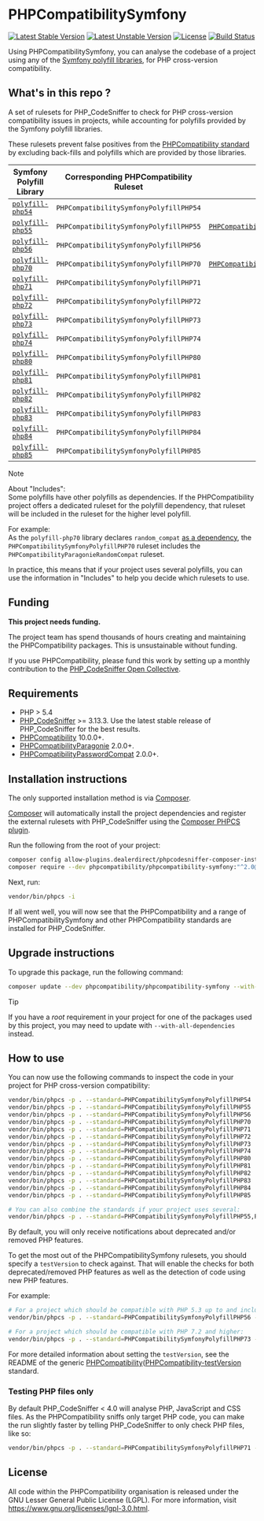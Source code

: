# PHPCompatibilitySymfony

[![Latest Stable Version](https://img.shields.io/packagist/v/phpcompatibility/phpcompatibility-symfony?label=stable)][packagist]
[![Latest Unstable Version](https://img.shields.io/packagist/v/phpcompatibility/phpcompatibility-symfony?include_prereleases&label=pre-release)][packagist]
[![License](https://img.shields.io/github/license/PHPCompatibility/PHPCompatibilitySymfony?color=00a7a7)](https://github.com/PHPCompatibility/PHPCompatibilitySymfony/blob/master/LICENSE)
[![Build Status](https://github.com/PHPCompatibility/PHPCompatibilitySymfony/actions/workflows/ci.yml/badge.svg?branch=master)](https://github.com/PHPCompatibility/PHPCompatibilitySymfony/actions/workflows/ci.yml)

Using PHPCompatibilitySymfony, you can analyse the codebase of a project using any of the [Symfony polyfill libraries], for PHP cross-version compatibility.


## What's in this repo ?

A set of rulesets for PHP_CodeSniffer to check for PHP cross-version compatibility issues in projects, while accounting for polyfills provided by the Symfony polyfill libraries.

These rulesets prevent false positives from the [PHPCompatibility standard][PHPCompatibility] by excluding back-fills and polyfills which are provided by those libraries.

| Symfony Polyfill Library | Corresponding PHPCompatibility Ruleset | Includes                                                             |
|--------------------------|----------------------------------------|----------------------------------------------------------------------|
| [`polyfill-php54`]       | `PHPCompatibilitySymfonyPolyfillPHP54` |                                                                      |
| [`polyfill-php55`]       | `PHPCompatibilitySymfonyPolyfillPHP55` | [`PHPCompatibilityPasswordCompat`][PHPCompatibilityPasswordCompat]   |
| [`polyfill-php56`]       | `PHPCompatibilitySymfonyPolyfillPHP56` |                                                                      |
| [`polyfill-php70`]       | `PHPCompatibilitySymfonyPolyfillPHP70` | [`PHPCompatibilityParagonieRandomCompat`][PHPCompatibilityParagonie] |
| [`polyfill-php71`]       | `PHPCompatibilitySymfonyPolyfillPHP71` |                                                                      |
| [`polyfill-php72`]       | `PHPCompatibilitySymfonyPolyfillPHP72` |                                                                      |
| [`polyfill-php73`]       | `PHPCompatibilitySymfonyPolyfillPHP73` |                                                                      |
| [`polyfill-php74`]       | `PHPCompatibilitySymfonyPolyfillPHP74` |                                                                      |
| [`polyfill-php80`]       | `PHPCompatibilitySymfonyPolyfillPHP80` |                                                                      |
| [`polyfill-php81`]       | `PHPCompatibilitySymfonyPolyfillPHP81` |                                                                      |
| [`polyfill-php82`]       | `PHPCompatibilitySymfonyPolyfillPHP82` |                                                                      |
| [`polyfill-php83`]       | `PHPCompatibilitySymfonyPolyfillPHP83` |                                                                      |
| [`polyfill-php84`]       | `PHPCompatibilitySymfonyPolyfillPHP84` |                                                                      |
| [`polyfill-php85`]       | `PHPCompatibilitySymfonyPolyfillPHP85` |                                                                      |

> [!NOTE]
> About "Includes":  
> Some polyfills have other polyfills as dependencies. If the PHPCompatibility project offers a dedicated ruleset for the polyfill dependency, that ruleset will be included in the ruleset for the higher level polyfill.
>
> For example:  
> As the `polyfill-php70` library declares `random_compat` [as a dependency](https://github.com/symfony/polyfill-php70/blob/v1.19.0/composer.json), the `PHPCompatibilitySymfonyPolyfillPHP70` ruleset includes the `PHPCompatibilityParagonieRandomCompat` ruleset.
>
> In practice, this means that if your project uses several polyfills, you can use the information in "Includes" to help you decide which rulesets to use.


## Funding

**This project needs funding.**

The project team has spend thousands of hours creating and maintaining the PHPCompatibility packages. This is unsustainable without funding.

If you use PHPCompatibility, please fund this work by setting up a monthly contribution to the [PHP_CodeSniffer Open Collective].


## Requirements

* PHP > 5.4
* [PHP_CodeSniffer] >= 3.13.3.
    Use the latest stable release of PHP_CodeSniffer for the best results.
* [PHPCompatibility] 10.0.0+.
* [PHPCompatibilityParagonie] 2.0.0+.
* [PHPCompatibilityPasswordCompat] 2.0.0+.


## Installation instructions

The only supported installation method is via [Composer].

[Composer] will automatically install the project dependencies and register the external rulesets with PHP_CodeSniffer using the [Composer PHPCS plugin].

Run the following from the root of your project:
```bash
composer config allow-plugins.dealerdirect/phpcodesniffer-composer-installer true
composer require --dev phpcompatibility/phpcompatibility-symfony:"^2.0@dev"
```

Next, run:
```bash
vendor/bin/phpcs -i
```
If all went well, you will now see that the PHPCompatibility and a range of PHPCompatibilitySymfony and other PHPCompatibility standards are installed for PHP_CodeSniffer.


## Upgrade instructions

To upgrade this package, run the following command:
```bash
composer update --dev phpcompatibility/phpcompatibility-symfony --with-dependencies
```

> [!TIP]
> If you have a _root_ requirement in your project for one of the packages used by this project, you may need to update with `--with-all-dependencies` instead.

## How to use

You can now use the following commands to inspect the code in your project for PHP cross-version compatibility:
```bash
vendor/bin/phpcs -p . --standard=PHPCompatibilitySymfonyPolyfillPHP54
vendor/bin/phpcs -p . --standard=PHPCompatibilitySymfonyPolyfillPHP55
vendor/bin/phpcs -p . --standard=PHPCompatibilitySymfonyPolyfillPHP56
vendor/bin/phpcs -p . --standard=PHPCompatibilitySymfonyPolyfillPHP70
vendor/bin/phpcs -p . --standard=PHPCompatibilitySymfonyPolyfillPHP71
vendor/bin/phpcs -p . --standard=PHPCompatibilitySymfonyPolyfillPHP72
vendor/bin/phpcs -p . --standard=PHPCompatibilitySymfonyPolyfillPHP73
vendor/bin/phpcs -p . --standard=PHPCompatibilitySymfonyPolyfillPHP74
vendor/bin/phpcs -p . --standard=PHPCompatibilitySymfonyPolyfillPHP80
vendor/bin/phpcs -p . --standard=PHPCompatibilitySymfonyPolyfillPHP81
vendor/bin/phpcs -p . --standard=PHPCompatibilitySymfonyPolyfillPHP82
vendor/bin/phpcs -p . --standard=PHPCompatibilitySymfonyPolyfillPHP83
vendor/bin/phpcs -p . --standard=PHPCompatibilitySymfonyPolyfillPHP84
vendor/bin/phpcs -p . --standard=PHPCompatibilitySymfonyPolyfillPHP85

# You can also combine the standards if your project uses several:
vendor/bin/phpcs -p . --standard=PHPCompatibilitySymfonyPolyfillPHP55,PHPCompatibilitySymfonyPolyfillPHP70,PHPCompatibilitySymfonyPolyfillPHP73
```

By default, you will only receive notifications about deprecated and/or removed PHP features.

To get the most out of the PHPCompatibilitySymfony rulesets, you should specify a `testVersion` to check against. That will enable the checks for both deprecated/removed PHP features as well as the detection of code using new PHP features.

For example:
```bash
# For a project which should be compatible with PHP 5.3 up to and including PHP 7.0:
vendor/bin/phpcs -p . --standard=PHPCompatibilitySymfonyPolyfillPHP56 --runtime-set testVersion 5.3-7.0

# For a project which should be compatible with PHP 7.2 and higher:
vendor/bin/phpcs -p . --standard=PHPCompatibilitySymfonyPolyfillPHP73 --runtime-set testVersion 7.2-
```

For more detailed information about setting the `testVersion`, see the README of the generic [PHPCompatibility]([PHPCompatibility-testVersion] standard.


### Testing PHP files only

By default PHP_CodeSniffer < 4.0 will analyse PHP, JavaScript and CSS files. As the PHPCompatibility sniffs only target PHP code, you can make the run slightly faster by telling PHP_CodeSniffer to only check PHP files, like so:
```bash
vendor/bin/phpcs -p . --standard=PHPCompatibilitySymfonyPolyfillPHP71 --extensions=php --runtime-set testVersion 5.3-
```

## License

All code within the PHPCompatibility organisation is released under the GNU Lesser General Public License (LGPL). For more information, visit <https://www.gnu.org/licenses/lgpl-3.0.html>.


[packagist]:                       https://packagist.org/packages/phpcompatibility/phpcompatibility-symfony
[Composer]:                        https://getcomposer.org/
[Composer PHPCS plugin]:           https://github.com/PHPCSStandards/composer-installer/
[PHP_CodeSniffer]:                 https://github.com/PHPCSStandards/PHP_CodeSniffer
[PHP_CodeSniffer Open Collective]: https://opencollective.com/php_codesniffer
[PHPCompatibility]:                https://github.com/PHPCompatibility/PHPCompatibility
[PHPCompatibility-testVersion]:    https://github.com/PHPCompatibility/PHPCompatibility#sniffing-your-code-for-compatibility-with-specific-php-versions
[PHPCompatibilityParagonie]:       https://github.com/PHPCompatibility/PHPCompatibilityParagonie
[PHPCompatibilityPasswordCompat]:  https://github.com/PHPCompatibility/PHPCompatibilityPasswordCompat

[Symfony polyfill libraries]: https://github.com/symfony?utf8=?&q=polyfill
[`polyfill-php54`]:           https://github.com/symfony/polyfill-php54
[`polyfill-php55`]:           https://github.com/symfony/polyfill-php55
[`polyfill-php56`]:           https://github.com/symfony/polyfill-php56
[`polyfill-php70`]:           https://github.com/symfony/polyfill-php70
[`polyfill-php71`]:           https://github.com/symfony/polyfill-php71
[`polyfill-php72`]:           https://github.com/symfony/polyfill-php72
[`polyfill-php73`]:           https://github.com/symfony/polyfill-php73
[`polyfill-php74`]:           https://github.com/symfony/polyfill-php74
[`polyfill-php80`]:           https://github.com/symfony/polyfill-php80
[`polyfill-php81`]:           https://github.com/symfony/polyfill-php81
[`polyfill-php82`]:           https://github.com/symfony/polyfill-php82
[`polyfill-php83`]:           https://github.com/symfony/polyfill-php83
[`polyfill-php84`]:           https://github.com/symfony/polyfill-php84
[`polyfill-php85`]:           https://github.com/symfony/polyfill-php85
